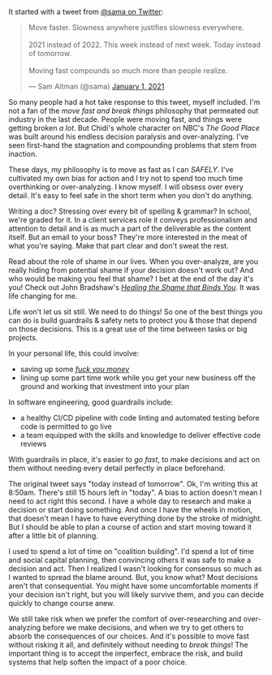 It started with a tweet from [@sama on Twitter](https://twitter.com/sama/):

<blockquote class="twitter-tweet"><p lang="en" dir="ltr">Move faster. Slowness anywhere justifies slowness everywhere.<br><br>2021 instead of 2022. This week instead of next week. Today instead of tomorrow.<br><br>Moving fast compounds so much more than people realize.</p>&mdash; Sam Altman (@sama) <a href="https://twitter.com/sama/status/1345140364995227648?ref_src=twsrc%5Etfw">January 1, 2021</a></blockquote>

So many people had a hot take response to this tweet, myself included. I'm not a fan of the *move fast and break things* philosophy that permeated out industry in the last decade. People were moving fast, and things were getting broken *a lot*. But Chidi's whole character on NBC's *The Good Place* was built around his endless decision paralysis and over-analyzing. I've seen first-hand the stagnation and compounding problems that stem from inaction.

These days, my philosophy is to move as fast as I can *SAFELY*. I've cultivated my own bias for action and I try not to spend too much time overthinking or over-analyzing. I know myself. I will obsess over every detail. It's easy to feel safe in the short term when you don't do anything.

Writing a doc? Stressing over every bit of spelling & grammar? In school, we're graded for it. In a client services role it conveys professionalism and attention to detail and is as much a part of the deliverable as the content itself. But an email to your boss? They're more interested in the meat of what you're saying. Make that part clear and don't sweat the rest.

Read about the role of shame in our lives. When you over-analyze, are you really hiding from potential shame if your decision doesn't work out? And who would be making you feel that shame? I bet at the end of the day it's you! Check out John Bradshaw's *[Healing the Shame that Binds You](https://www.johnbradshaw.com/books/healing-the-shame-that-binds-you)*. It was life changing for me.

Life won't let us sit still. We need to do things! So one of the best things you can do is build guardrails & safety nets to protect you & those that depend on those decisions. This is a great use of the time between tasks or big projects.

In your personal life, this could involve:
* saving up some *[fuck you money](https://www.urbandictionary.com/define.php?term=fuck%20you%20money)*
* lining up some part time work while you get your new business off the ground and working that investment into your plan

In software engineering, good guardrails include:
* a healthy CI/CD pipeline with code linting and automated testing before code is permitted to go live
* a team equipped with the skills and knowledge to deliver effective code reviews

With guardrails in place, it's easier to *go fast*, to make decisions and act on them without needing every detail perfectly in place beforehand.

The original tweet says "today instead of tomorrow". Ok, I'm writing this at 8:50am. There's still 15 hours left in "today". A bias to action doesn't mean I need to act right this second. I have a whole day to research and make a decision or start doing something. And once I have the wheels in motion, that doesn't mean I have to have everything done by the stroke of midnight. But I should be able to plan a course of action and start moving toward it after a little bit of planning.

I used to spend a lot of time on "coalition building". I'd spend a lot of time and social capital planning, then convincing others it was safe to make a decision and act. Then I realized I wasn't looking for consensus so much as I wanted to spread the blame around. But, you know what? Most decisions aren't that consequential. You might have some uncomfortable moments if your decision isn't right, but you will likely survive them, and you can decide quickly to change course anew.

We still take risk when we prefer the comfort of over-researching and over-analyzing before we make decisions, and when we try to get others to absorb the consequences of our choices. And it's possible to move fast without risking it all, and definitely without needing to *break things*! The important thing is to accept the imperfect, embrace the risk, and build systems that help soften the impact of a poor choice.